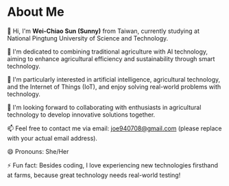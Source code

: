 # About Me
👋 Hi, I'm **Wei-Chiao Sun (Sunny)** from Taiwan, currently studying at National Pingtung University of Science and Technology.

🌱 I'm dedicated to combining traditional agriculture with AI technology, aiming to enhance agricultural efficiency and sustainability through smart technology.

👀 I'm particularly interested in artificial intelligence, agricultural technology, and the Internet of Things (IoT), and enjoy solving real-world problems with technology.

💞️ I'm looking forward to collaborating with enthusiasts in agricultural technology to develop innovative solutions together.

📫 Feel free to contact me via email: joe940708@gmail.com (please replace with your actual email address).

😄 Pronouns: She/Her

⚡ Fun fact: Besides coding, I love experiencing new technologies firsthand at farms, because great technology needs real-world testing!
<!---
sunnywindfrost1/sunnywindfrost1 is a ✨ special ✨ repository because its `README.md` (this file) appears on your GitHub profile.
You can click the Preview link to take a look at your changes.
--->
